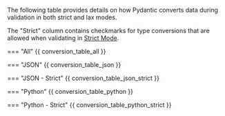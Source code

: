 The following table provides details on how Pydantic converts data during validation in both strict and lax modes.

The "Strict" column contains checkmarks for type conversions that are allowed when validating in
[Strict Mode](strict_mode.md).

=== "All"
{{ conversion_table_all }}

=== "JSON"
{{ conversion_table_json }}

=== "JSON - Strict"
{{ conversion_table_json_strict }}

=== "Python"
{{ conversion_table_python }}

=== "Python - Strict"
{{ conversion_table_python_strict }}
